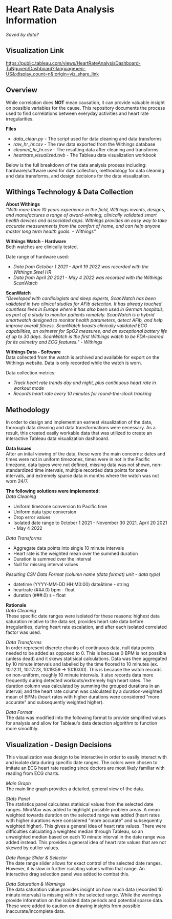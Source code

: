 # Heart Rate Data Analysis Information
*Saved by data?*

## Visualization Link 
https://public.tableau.com/views/HeartRateAnalysisDashboard-TuNguyen/Dashboard?:language=en-US&:display_count=n&:origin=viz_share_link

## Overview
While correlation does **NOT** mean causation, it can provide valuable insight on possible variables for the cause. This repository documents the process used to find correlations between everyday activities and heart rate irregularities.

**Files**
- *data_clean.py* - The script used for data cleaning and data transforms
- *raw_hr_hr.csv* - The raw data exported from the Withings database
- *cleaned_hr_hr.csv* - The resulting data after cleaning and transforms
- *heartrate_visualized.twb* - The Tableau data visualization workbook

Below is the full breakdown of the data analysis process including: hardware/software used for data collection, methodology for data cleaning and data transforms, and design decisions for the data visualization.

## Withings Technology & Data Collection
**About Withings**  
*"With more than 10 years experience in the field, Withings invents, designs, and manufactures a range of award-winning, clinically validated smart health devices and associated apps. Withings provides an easy way to take accurate measurements from the comfort of home, and can help anyone master long term health goals. - Withings"*

**Withings Watch - Hardware**  
Both watches are clinically tested.

Date range of hardware used:
- *Data from October 1 2021 - April 19 2022 was recorded with the Withings Steel HR*
- *Data from April 20 2021 - May 4 2022 was recorded with the Withings ScanWatch*

**ScanWatch**  
*"Developed with cardiologists and sleep experts, ScanWatch has been validated in two clinical studies for AFib detection. It has already touched countless lives in Europe where it has also been used in German hospitals, as part of a study to monitor patients remotely. ScanWatch is a hybrid smartwatch designed to monitor health parameters, detect AFib, and help improve overall fitness. ScanWatch boasts clinically validated ECG capabilities, an oximeter for SpO2 measures, and an exceptional battery life of up to 30 days. ScanWatch is the first Withings watch to be FDA-cleared for its oximetry and ECG features." - Withings*

**Withings Data - Software**  
Data collected from the watch is archived and available for export on the Withings website. Data is only recorded while the watch is worn.

Data collection metrics:
- *Track heart rate trends day and night, plus continuous heart rate in workout mode*
- *Records heart rate every 10 minutes for round-the-clock tracking*

## Methodology
In order to design and implement an earnest visualization of the data, thorough data cleaning and data transformations were necessary. As a result, this created easily workable data that was utilized to create an interactive Tableau data visualization dashboard.

**Data Issues**  
After an inital viewing of the data, these were the main concerns: dates and times were not in uniform timezones, times were in not in the Pacific timezone, data types were not defined, missing data was not shown, non-standardized time intervals, multiple recorded data points for some intervals, and extremely sparse data in months where the watch was not worn 24/7.

**The following solutions were implemented:**  
*Data Cleaning*
- Uniform timezone conversion to Pacific time
- Uniform data type conversion
- Drop error values
- Isolated date range to 0ctober 1 2021 - November 30 2021, April 20 2021 - May 4 2022

*Data Transforms*
- Aggregate data points into single 10 minute intervals
- Heart rate is the weighted mean over the summed duration
- Duration is summed over the interval
- Null for missing interval values

*Resulting CSV Data Format (column name (data format) unit - data type)*
- datetime (YYYY-MM-DD HH:M0:00) date&time - string
- heartrate (###.0) bpm - float
- duration (###.0) s - float

**Rationale**  
*Data Cleaning*  
These specific date ranges were isolated for these reasons: highest data saturation relative to the data set, provides heart rate data before irregularities, during heart rate escalation, and after each isolated correlated factor was used.

*Data Transforms*  
In order represent discrete chunks of continuous data, null data points needed to be added as opposed to 0. This is because 0 BPM is not possible (unless dead) and it skews statisical calculations. Data was then aggregated by 10 minute intervals and labelled by the time floored to 10 minutes (ex. 10:12:11, 10:17:23, 10:19:59 -> 10:10:00). This is because the watch records on non-uniform, roughly 10 minute intervals. It also records data more frequently during detected workouts/extremely high heart rates. The duration column was calculated by summing the grouped durations in an interval; and the heart rate column was calculated by a duration-weighted mean of BPMs (heart rates with higher durations were considered "more accurate" and subsequently weighted higher).

*Data Format*  
The data was modified into the following format to provide simplified values for analysis and allow for Tableau's data detection algorithm to function more smoothly.

## Visualization - Design Decisions
This visualization was design to be interactive in order to easily interact with and isolate data during specific date ranges. The colors were chosen to imitate an ECG heart rate reading since doctors are most likely familiar with reading from ECG charts.

*Main Graph*  
The main line graph provides a detailed, general view of the data.

*Stats Panel*  
The statistics panel calculates statisical values from the selected date ranges. Min/Max was added to highlight possible problem areas. A mean weighted towards duration on the selected range was added (heart rates with higher durations were considered "more accurate" and subsequently weighted higher). This gives a general idea of heart rate values. There were difficulties calculating a weighted median through Tableau, so an unweighted median based on each 10 minute interval in the date range was added instead. This provides a general idea of heart rate values that are not skewed by outlier values. 

*Date Range Slider & Selector*  
The date range slider allows for exact control of the selected date ranges. However, it is slow in further isolating values within that range. An interactive drag selection panel was added to combat this.

*Data Saturation & Warnings*  
The data saturation value provides insight on how much data (recorded 10 minute intervals) is missing within the selected range. While the warnings provide information on the isolated data periods and potential sparse data. These were added to caution on drawing insights from possible inaccurate/incomplete data.